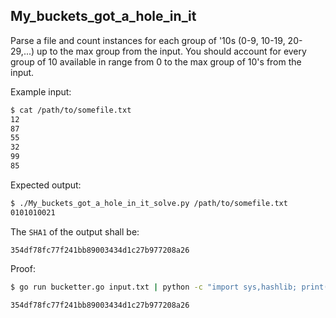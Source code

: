 ## My_buckets_got_a_hole_in_it

Parse a file and count instances for each group of '10s (0-9, 10-19, 20-29,...) up to the max group from the input. You should account for every group of 10 available in range from 0 to the max group of 10's from the input.

Example input:

```bash
$ cat /path/to/somefile.txt
12
87
55
32
99
85
```

Expected output:

```bash
$ ./My_buckets_got_a_hole_in_it_solve.py /path/to/somefile.txt
0101010021
```

The `SHA1` of the output shall be:
```
354df78fc77f241bb89003434d1c27b977208a26
```

Proof:

```bash
$ go run bucketter.go input.txt | python -c "import sys,hashlib; print(hashlib.sha1(sys.stdin.read().strip()).hexdigest())"

354df78fc77f241bb89003434d1c27b977208a26
```
